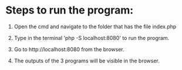 # Steps to run the program:

1. Open the cmd and navigate to the folder that has the file index.php

2. Type in the terminal 'php -S localhost:8080' to run the program.

3. Go to http://localhost:8080 from the browser.

4. The outputs of the 3 programs will be visible in the browser.
